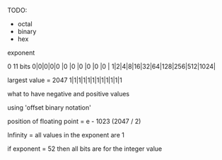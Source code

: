 TODO:

- octal
- binary
- hex

exponent

0
11 bits
0|0|0|0|0 |0 |0 |0  |0  |0  |0   |
1|2|4|8|16|32|64|128|256|512|1024|

largest value = 2047
1|1|1|1|1|1|1|1|1|1|1|1

what to have negative and positive values

using 'offset binary notation'

position of floating point = e - 1023 (2047 / 2)

Infinity = all values in the exponent are 1

if exponent = 52 then all bits are for the integer value